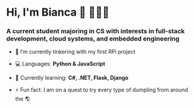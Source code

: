 <h1>Hi, I'm Bianca 👋 👩🏽‍💻</h1>
<h3>A current student majoring in CS with interests in full-stack development, cloud systems, and embedded engineering</h3>

- 🔭 I’m currently tinkering with my first RPi project

- 💻 Languages: **Python & JavaScript**

- 🌱 Currently learning: **C#, .NET, Flask, Django**

- ⚡ Fun fact: I am on a quest to try every type of dumpling from around the 🌎

